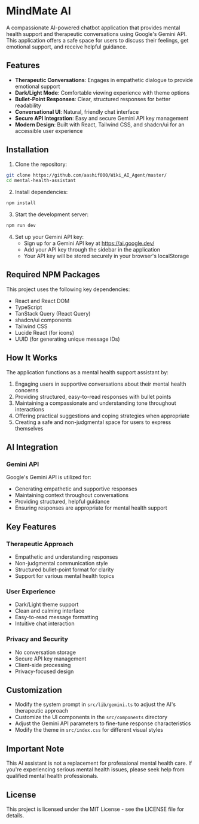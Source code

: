 # MindMate AI

A compassionate AI-powered chatbot application that provides mental health support and therapeutic conversations using Google's Gemini API. This application offers a safe space for users to discuss their feelings, get emotional support, and receive helpful guidance.

## Features

- **Therapeutic Conversations**: Engages in empathetic dialogue to provide emotional support
- **Dark/Light Mode**: Comfortable viewing experience with theme options
- **Bullet-Point Responses**: Clear, structured responses for better readability
- **Conversational UI**: Natural, friendly chat interface
- **Secure API Integration**: Easy and secure Gemini API key management
- **Modern Design**: Built with React, Tailwind CSS, and shadcn/ui for an accessible user experience

## Installation

1. Clone the repository:
```bash
git clone https://github.com/aashif000/Wiki_AI_Agent/master/
cd mental-health-assistant
```

2. Install dependencies:
```bash
npm install
```

3. Start the development server:
```bash
npm run dev
```

4. Set up your Gemini API key:
   - Sign up for a Gemini API key at https://ai.google.dev/
   - Add your API key through the sidebar in the application
   - Your API key will be stored securely in your browser's localStorage

## Required NPM Packages

This project uses the following key dependencies:
- React and React DOM
- TypeScript
- TanStack Query (React Query)
- shadcn/ui components
- Tailwind CSS
- Lucide React (for icons)
- UUID (for generating unique message IDs)

## How It Works

The application functions as a mental health support assistant by:

1. Engaging users in supportive conversations about their mental health concerns
2. Providing structured, easy-to-read responses with bullet points
3. Maintaining a compassionate and understanding tone throughout interactions
4. Offering practical suggestions and coping strategies when appropriate
5. Creating a safe and non-judgmental space for users to express themselves

## AI Integration

### Gemini API
Google's Gemini API is utilized for:
- Generating empathetic and supportive responses
- Maintaining context throughout conversations
- Providing structured, helpful guidance
- Ensuring responses are appropriate for mental health support

## Key Features

### Therapeutic Approach
- Empathetic and understanding responses
- Non-judgmental communication style
- Structured bullet-point format for clarity
- Support for various mental health topics

### User Experience
- Dark/Light theme support
- Clean and calming interface
- Easy-to-read message formatting
- Intuitive chat interaction

### Privacy and Security
- No conversation storage
- Secure API key management
- Client-side processing
- Privacy-focused design

## Customization

- Modify the system prompt in `src/lib/gemini.ts` to adjust the AI's therapeutic approach
- Customize the UI components in the `src/components` directory
- Adjust the Gemini API parameters to fine-tune response characteristics
- Modify the theme in `src/index.css` for different visual styles

## Important Note

This AI assistant is not a replacement for professional mental health care. If you're experiencing serious mental health issues, please seek help from qualified mental health professionals.

## License

This project is licensed under the MIT License - see the LICENSE file for details.
